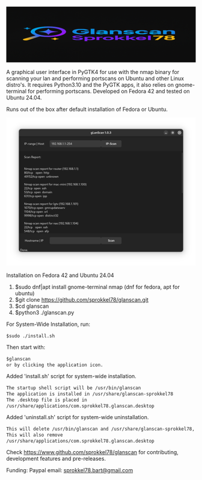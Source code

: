 ![Screenshot](https://github.com/sprokkel78/glanscan/blob/develop/screenshots/title.png)

A graphical user interface in PyGTK4 for use with the nmap binary for scanning your lan and performing portscans
on Ubuntu and other Linux distro's. 
It requires Python3.10 and the PyGTK apps, it also relies on gnome-terminal for performing portscans. 
Developed on Fedora 42 and tested on Ubuntu 24.04.

Runs out of the	box after default installation of Fedora or Ubuntu.

![Screenshot](https://github.com/sprokkel78/glanscan/blob/develop/screenshots/glanscan-1.png)

Installation on Fedora 42 and Ubuntu 24.04
1. $sudo dnf|apt install gnome-terminal nmap (dnf for fedora, apt for ubuntu)
2. $git clone https://github.com/sprokkel78/glanscan.git
3. $cd glanscan
4. $python3 ./glanscan.py

For System-Wide Installation, run:

    $sudo ./install.sh

Then start with:

    $glanscan
    or by clicking the application icon.

Added 'install.sh' script for system-wide installation.

    The startup shell script will be /usr/bin/glanscan
    The application is installed in /usr/share/glanscan-sprokkel78
    The .desktop file is placed in /usr/share/applications/com.sprokkel78.glanscan.desktop

Added 'uninstall.sh' script for system-wide uninstallation.

    This will delete /usr/bin/glanscan and /usr/share/glanscan-sprokkel78, This will also remove /usr/share/applications/com.sprokkel78.glanscan.desktop

Check https://www.github.com/sprokkel78/glanscan for contributing, development features and pre-releases.

Funding: Paypal email: sprokkel78.bart@gmail.com
